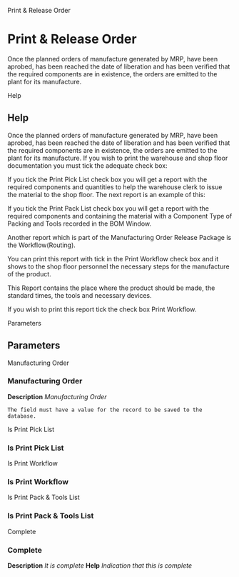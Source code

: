 
Print & Release Order
# Print & Release Order


Once the planned orders of manufacture generated by MRP, have been aprobed, has been reached the date of liberation and has been verified that the required components are in existence, the orders are emitted to the plant for its manufacture.

Help
## Help

Once the planned orders of manufacture generated by MRP, have been aprobed, has been reached the date of liberation and has been verified that the required components are in existence, the orders are emitted to the plant for its manufacture. If you wish to print the warehouse and shop floor documentation you must tick the adequate check box:

If you tick the Print Pick List check box you will get a report with the required components and quantities to help the warehouse clerk to issue the material to the shop floor. The next report is an example of this:

If you tick the Print Pack List check box you will get a report with the required components and containing the material with a Component Type of Packing and Tools recorded in the BOM Window.

Another report which is part of the Manufacturing Order Release Package is the Workflow(Routing). 

You can print this report with tick in the Print Workflow check box and it shows to the shop floor personnel the necessary steps for the manufacture of the product. 

This Report contains the place where the product should be made, the standard times, the tools and necessary devices. 

If you wish to print this report tick the check box Print Workflow.

Parameters
## Parameters


Manufacturing Order
### Manufacturing Order

**Description**
 *Manufacturing Order*

```
The field must have a value for the record to be saved to the database.
```
Is Print Pick List
### Is Print Pick List


Is Print Workflow
### Is Print Workflow


Is Print Pack & Tools List
### Is Print Pack & Tools List


Complete
### Complete

**Description**
 *It is complete*
**Help**
 *Indication that this is complete*
